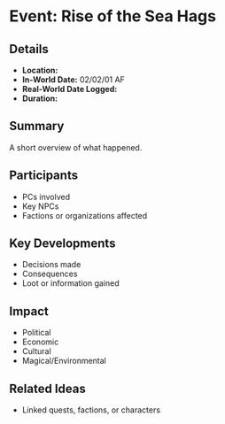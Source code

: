 # Event: Rise of the Sea Hags
## Details
- **Location:** 
- **In-World Date:**  02/02/01 AF
- **Real-World Date Logged:** 
- **Duration:** 
## Summary
A short overview of what happened.
## Participants
- PCs involved
- Key NPCs
- Factions or organizations affected
## Key Developments
- Decisions made
- Consequences
- Loot or information gained
## Impact
- Political
- Economic
- Cultural
- Magical/Environmental
## Related Ideas
- Linked quests, factions, or characters
